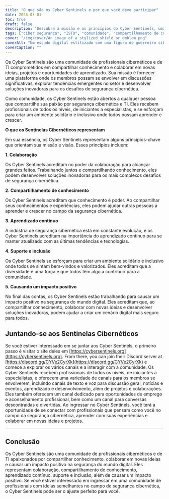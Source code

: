```yaml
---
title: "O que são os Cyber Sentinels e por que você deve participar"
date: 2023-03-01
toc: true
draft: false
description: "Descubra a missão e os princípios do Cyber Sentinels, uma comunidade de profissionais cibernéticos e de TI comprometidos em compartilhar conhecimento e desenvolver soluções inovadoras para os desafios de segurança cibernética."
tags: ["cíber segurança", "ISTO", "comunidade", "compartilhamento de conhecimento", "colaboração", "aprendizado contínuo", "apoiar", "inclusividade", "impacto positivo", "canais de texto", "canais de voz", "Conselho de carreira", "oportunidades de emprego", "recursos de aprendizagem", "tendências emergentes", "projetos", "eventos", "conferências", "fotos de animais de estimação", "tecnologia"]
cover: "/img/cover/An_image_of_a_stylized_shield_or_emblem.png"
coverAlt: "Um escudo digital estilizado com uma figura de guerreiro cibernético no centro, cercado por formas e linhas abstratas que representam fluxos de dados e conexão de rede"
coverCaption: ""
---
```


Os Cyber Sentinels são uma comunidade de profissionais cibernéticos e de TI comprometidos em compartilhar conhecimento e colaborar em novas ideias, projetos e oportunidades de aprendizado. Sua missão é fornecer uma plataforma onde os membros possam se envolver em discussões significativas, explorar tendências emergentes no setor e desenvolver soluções inovadoras para os desafios de segurança cibernética.

Como comunidade, os Cyber Sentinels estão abertos a qualquer pessoa que compartilhe sua paixão por segurança cibernética e TI. Eles recebem profissionais de todos os níveis, de iniciantes a especialistas, e se esforçam para criar um ambiente solidário e inclusivo onde todos possam aprender e crescer.

**O que os Sentinelas Cibernéticos representam**

Em sua essência, os Cyber Sentinels representam alguns princípios-chave que orientam sua missão e visão. Esses princípios incluem:

**1. Colaboração**

Os Cyber Sentinels acreditam no poder da colaboração para alcançar grandes feitos. Trabalhando juntos e compartilhando conhecimento, eles podem desenvolver soluções inovadoras para os mais complexos desafios de segurança cibernética.

**2. Compartilhamento de conhecimento**

Os Cyber Sentinels acreditam que conhecimento é poder. Ao compartilhar seus conhecimentos e experiências, eles podem ajudar outras pessoas a aprender e crescer no campo da segurança cibernética.

**3. Aprendizado contínuo**

A indústria de segurança cibernética está em constante evolução, e os Cyber Sentinels acreditam na importância do aprendizado contínuo para se manter atualizado com as últimas tendências e tecnologias.

**4. Suporte e inclusão**

Os Cyber Sentinels se esforçam para criar um ambiente solidário e inclusivo onde todos se sintam bem-vindos e valorizados. Eles acreditam que a diversidade é uma força e que todos têm algo a contribuir para a comunidade.

**5. Causando um impacto positivo**

No final das contas, os Cyber Sentinels estão trabalhando para causar um impacto positivo na segurança do mundo digital. Eles acreditam que, ao compartilhar conhecimento, colaborar com novas ideias e desenvolver soluções inovadoras, podem ajudar a criar um cenário digital mais seguro para todos.

## Juntando-se aos Sentinelas Cibernéticos

Se você estiver interessado em se juntar aos Cyber Sentinels, o primeiro passo é visitar o site deles em [https://cybersentinels.org](https://cybersentinels.org). From there, you can join their Discord server at [https://discord.gg/CYVe2CyrXk](https://discord.gg/CYVe2CyrXk) e comece a explorar os vários canais e a interagir com a comunidade. Os Cyber Sentinels recebem profissionais de todos os níveis, de iniciantes a especialistas, e oferecem uma variedade de canais para os membros se envolverem, incluindo canais de texto e voz para discussão geral, notícias e eventos, aprendizado e desenvolvimento, além de projetos e colaborações. Eles também oferecem um canal dedicado para oportunidades de emprego e aconselhamento profissional, bem como um canal para conversas descontraídas e divertidas. Ao ingressar no Cyber Sentinels, você terá a oportunidade de se conectar com profissionais que pensam como você no campo da segurança cibernética, aprender com suas experiências e colaborar em novas ideias e projetos.

_________________________________________________________________________

## Conclusão

Os Cyber Sentinels são uma comunidade de profissionais cibernéticos e de TI apaixonados por compartilhar conhecimento, colaborar em novas ideias e causar um impacto positivo na segurança do mundo digital. Eles representam colaboração, compartilhamento de conhecimento, aprendizado contínuo, suporte e inclusão, além de causar um impacto positivo. Se você estiver interessado em ingressar em uma comunidade de profissionais com ideias semelhantes no campo de segurança cibernética, o Cyber Sentinels pode ser o ajuste perfeito para você.
